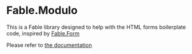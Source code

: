 Fable.Modulo
============

This is a Fable library designed to help with the HTML forms boilerplate code, inspired by [Fable.Form](https://mangelmaxime.github.io/Fable.Form/)

Please refer to [the documentation](https://avalente.github.io/)
